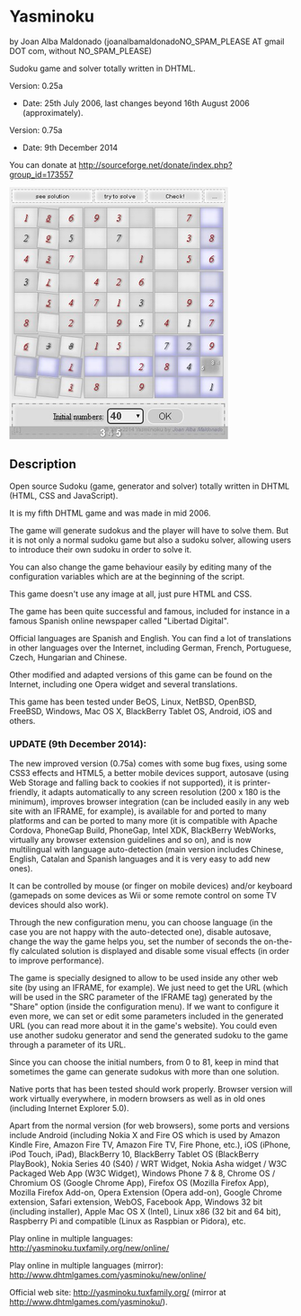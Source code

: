 Yasminoku 
========== 
by Joan Alba Maldonado (joanalbamaldonadoNO_SPAM_PLEASE AT gmail DOT com, without NO_SPAM_PLEASE)

Sudoku game and solver totally written in DHTML.

Version: 0.25a 
- Date: 25th July 2006, last changes beyond 16th August 2006 (approximately).

Version: 0.75a
- Date: 9th December 2014

You can donate at http://sourceforge.net/donate/index.php?group_id=173557


![ScreenShot](screenshot.jpg)


## Description

Open source Sudoku (game, generator and solver) totally written in DHTML (HTML, CSS and JavaScript).

It is my fifth DHTML game and was made in mid 2006.

The game will generate sudokus and the player will have to solve them. But it is not only a normal sudoku game but also a sudoku solver, allowing users to introduce their own sudoku in order to solve it.

You can also change the game behaviour easily by editing many of the configuration variables which are at the beginning of the script.

This game doesn't use any image at all, just pure HTML and CSS.

The game has been quite successful and famous, included for instance in a famous Spanish online newspaper called "Libertad Digital".

Official languages are Spanish and English. You can find a lot of translations in other languages over the Internet, including German, French, Portuguese, Czech, Hungarian and Chinese.

Other modified and adapted versions of this game can be found on the Internet, including one Opera widget and several translations.

This game has been tested under BeOS, Linux, NetBSD, OpenBSD, FreeBSD, Windows, Mac OS X, BlackBerry Tablet OS, Android, iOS and others.


### UPDATE (9th December 2014):

The new improved version (0.75a) comes with some bug fixes, using some CSS3 effects and HTML5, a better mobile devices support, autosave (using Web Storage and falling back to cookies if not supported), it is printer-friendly, it adapts automatically to any screen resolution (200 x 180 is the minimum), improves browser integration (can be included easily in any web site with an IFRAME, for example), is available for and ported to many platforms and can be ported to many more (it is compatible with Apache Cordova, PhoneGap Build, PhoneGap, Intel XDK, BlackBerry WebWorks, virtually any browser extension guidelines and so on), and is now multilingual with language auto-detection (main version includes Chinese, English, Catalan and Spanish languages and it is very easy to add new ones).

It can be controlled by mouse (or finger on mobile devices) and/or keyboard (gamepads on some devices as Wii or some remote control on some TV devices should also work).

Through the new configuration menu, you can choose language (in the case you are not happy with the auto-detected one), disable autosave, change the way the game helps you, set the number of seconds the on-the-fly calculated solution is displayed and disable some visual effects (in order to improve performance).

The game is specially designed to allow to be used inside any other web site (by using an IFRAME, for example). We just need to get the URL (which will be used in the SRC parameter of the IFRAME tag) generated by the "Share" option (inside the configuration menu). If we want to configure it even more, we can set or edit some parameters included in the generated URL (you can read more about it in the game's website). You could even use another sudoku generator and send the generated sudoku to the game through a parameter of its URL.

Since you can choose the initial numbers, from 0 to 81, keep in mind that sometimes the game can generate sudokus with more than one solution.

Native ports that has been tested should work properly. Browser version will work virtually everywhere, in modern browsers as well as in old ones (including Internet Explorer 5.0).

Apart from the normal version (for web browsers), some ports and versions include Android (including Nokia X and Fire OS which is used by Amazon Kindle Fire, Amazon Fire TV, Amazon Fire TV, Fire Phone, etc.), iOS (iPhone, iPod Touch, iPad), BlackBerry 10, BlackBerry Tablet OS (BlackBerry PlayBook), Nokia Series 40 (S40) / WRT Widget, Nokia Asha widget / W3C Packaged Web App (W3C Widget), Windows Phone 7 & 8, Chrome OS / Chromium OS (Google Chrome App), Firefox OS (Mozilla Firefox App), Mozilla Firefox Add-on, Opera Extension (Opera add-on), Google Chrome extension, Safari extension, WebOS, Facebook App, Windows 32 bit (including installer), Apple Mac OS X (Intel), Linux x86 (32 bit and 64 bit), Raspberry Pi and compatible (Linux as Raspbian or Pidora), etc. 

Play online in multiple languages: http://yasminoku.tuxfamily.org/new/online/

Play online in multiple languages (mirror): http://www.dhtmlgames.com/yasminoku/new/online/

Official web site: http://yasminoku.tuxfamily.org/ (mirror at http://www.dhtmlgames.com/yasminoku/).